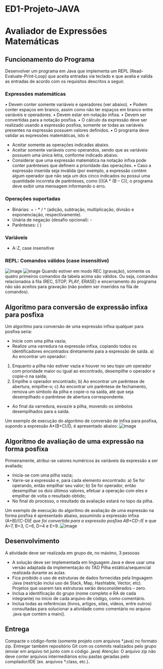 # ED1-Projeto-JAVA
# Avaliador de Expressões Matemáticas
## Funcionamento do Programa
Desenvolver um programa em Java que implementa um REPL (Read-Evaluate-Print-Loop) que aceita entradas via teclado e que avalia e valida as entradas de acordo com os requisitos descritos a seguir.
### Expressões matemáticas
• Devem conter somente variáveis e operadores (ver abaixo).
• Podem conter espaços em branco, assim como não ter espaços em branco entre variáveis e operadores.
• Devem estar em notação infixa.
• Devem ser convertidas para a notação posfixa.
• O cálculo da expressão deve ser realizado usando a expressão posfixa, somente se todas as variáveis presentes na expressão possuem valores definidos.
• O programa deve validar as expressões matemáticas, isto é:
  - Aceitar somente as operações indicadas abaixo.
  - Aceitar somente variáveis como operandos, sendo que as variáveis possuem uma única letra, conforme indicado abaixo.
  - Considerar que uma expressão matemática na notação infixa pode conter parênteses que definem a prioridade das operações.
• Caso a expressão inserida seja inválida (por exemplo, a expressão contém algum operador que não seja um dos cinco indicados ou possui uma quantidade incorreta de parênteses, como ((((A * (B – C)), o programa deve exibir uma mensagem informando o erro.
### Operações suportadas
- Binárias: + - * / ^ (adição, subtração, multiplicação, divisão e exponenciação, respectivamente).
- Unária de negação (desafio opcional): -
- Parênteses: ( )
### Variáveis
- A-Z, case insensitive
### REPL: Comandos válidos (case insensitive)
![image](https://github.com/user-attachments/assets/594098df-5497-4414-a46a-c621021d8982)
![image](https://github.com/user-attachments/assets/17d461af-274d-49e9-b549-8700328943ae)
Quando estiver em modo REC (gravação), somente os quatro primeiros comandos da tabela acima são válidos. Ou seja, comandos relacionados à fila (REC, STOP, PLAY, ERASE) e encerramento do programa não são aceitos para gravação (não podem ser inseridos na fila de comandos).

## Algoritmo para conversão de expressão infixa para posfixa
Um algoritmo para conversão de uma expressão infixa qualquer para posfixa seria:
- Inicie com uma pilha vazia;
- Realize uma varredura na expressão infixa, copiando todos os identificadores encontrados diretamente para a expressão de saída.
a) Ao encontrar um operador:
1. Enquanto a pilha não estiver vazia e houver no seu topo um operador com prioridade maior ou igual ao encontrado, desempilhe o operador e copie-o na saída;
2. Empilhe o operador encontrado;
b) Ao encontrar um parêntese de abertura, empilhe-o;
c) Ao encontrar um parêntese de fechamento, remova um símbolo da pilha e copie-o na saída, até que seja desempilhado o parêntese de abertura correspondente.
- Ao final da varredura, esvazie a pilha, movendo os símbolos desempilhados para a saída.

Um exemplo de execução do algoritmo de conversão de infixa para posfixa, supondo a expressão A*(B+C)/D, é apresentado abaixo:
![image](https://github.com/user-attachments/assets/2fdfeaef-dc3a-4313-bb00-25bdcc5eb5b3)

## Algoritmo de avaliação de uma expressão na forma posfixa
Primeiramente, atribui-se valores numéricos às variáveis da expressão a ser avaliada;
- Inicia-se com uma pilha vazia;
- Varre-se a expressão e, para cada elemento encontrado:
a) Se for operando, então empilhar seu valor;
b) Se for operador, então desempilhar os dois últimos valores, efetuar a operação com eles e empilhar de volta o resultado obtido;
- No final do processo, o resultado da avaliação estará no topo da pilha.

Um exemplo de execução do algoritmo de avaliação de uma expressão na forma posfixa é apresentado abaixo, assumindo a expressão infixa (A+B)/(C-D)*E que foi convertida para a expressão posfixa AB+CD-/E* e que A=7, B=3, C=6, D=4 e E=9.
![image](https://github.com/user-attachments/assets/b530dcf1-c26f-4e4b-9fff-3f58e82eb174)


## Desenvolvimento 
A atividade deve ser realizada em grupo de, no máximo, 3 pessoas
- A solução deve ser implementada em linguagem Java e deve usar uma versão adaptada da implementação do TAD Pilha estática/sequencial realizada durante as aulas.
- Fica proibido o uso de estruturas de dados fornecidas pela linguagem Java (restrição inclui uso de Stack, Map, Hashtable, Vector, etc). Projetos que usarem tais estruturas serão desconsiderados – zero.
- Inclua a identificação do grupo (nome completo e RA de cada integrante) no início de cada arquivo de código, como comentário.
- Inclua todas as referências (livros, artigos, sites, vídeos, entre outros) consultadas para solucionar a atividade como comentário no arquivo .java que contém a main().

## Entrega
Compacte o código-fonte (somente projeto com arquivos *.java) no formato zip.
Entregar também repositório Git com os commits realizados pelo grupo (enviar em arquivo txt junto com o código .java)
Atenção: O arquivo zip não deve conter arquivos intermediários e/ou pastas geradas pelo compilador/IDE (ex. arquivos *.class, etc.).

